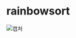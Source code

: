 # rainbowsort

![캡처](https://user-images.githubusercontent.com/43857226/109812388-57221e80-7c6f-11eb-9ace-864c36a9744f.PNG)
